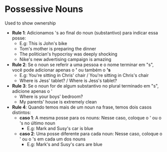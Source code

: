 # Possessive Nouns

Used to show ownership

- **Rule 1**: Adicionamos 's ao final do noun (substantivo) para indicar essa posse:
  - E.g: This is John's bike
  - Tom's mother is preparing the dinner
  - The politician's hypocrisy was deeply shocking
  - Nike's new advertising campaign is amazing
- **Rule 2**: Se o noun se referir a uma pessoa e o nome terminar em "s", você pode adicionar apenas o **'** ou também o **'s**
  - E.g: You're sitting in Chris' chair /  You're sitting in Chris's chair
  - Where is Jess' tablet? / Where is Jess's tablet?
- **Rule 3**: Se o noun for de algum substantivo no plural terminado em "s", adicione apenas o '
  - Where is your boys' bedroom?
  - My parents' house is extremely clean
- **Rule 4**: Quando temos mais de um noun na frase, temos dois casos distintos:
  - **caso 1**: A mesma posse para os nouns: Nesse caso, coloque o ' ou o 's no último noun
    - E.g: Mark and Susy's car is blue
  - **caso 2**: Uma posse diferente para cada noun: Nesse caso, coloque o ' ou o 's em cada um dos nouns
    - E.g: Mark's and Susy's cars are blue
